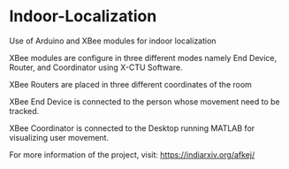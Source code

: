 # Indoor-Localization
Use of Arduino and XBee modules for indoor localization

XBee modules are configure in three different modes namely End Device, Router, and Coordinator using X-CTU Software.

XBee Routers are placed in three different coordinates of the room

XBee End Device is connected to the person whose movement need to be tracked.

XBee Coordinator is connected to the Desktop running MATLAB for visualizing user movement.

For more information of the project, visit: https://indiarxiv.org/afkej/

